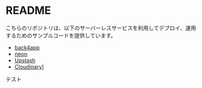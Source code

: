 # README

こちらのリポジトリは、以下のサーバーレスサービスを利用してデプロイ、運用するためのサンプルコードを提供しています。

- [back4app](https://www.back4app.com/)
- [neon](https://neon.tech/)
- [Upstash](https://upstash.com/)
- [Cloudinary](https://cloudinary.com/)]

テスト
